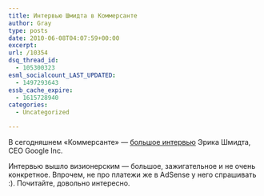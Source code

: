 ```yaml
---
title: Интервью Шмидта в Коммерсанте
author: Gray
type: posts
date: 2010-06-08T04:07:59+00:00
excerpt:
url: /10354
dsq_thread_id:
  - 105300323
esml_socialcount_LAST_UPDATED:
  - 1497293643
essb_cache_expire:
  - 1615728940
categories:
  - Uncategorized

---
```








В&nbsp;сегодняшнем &laquo;Коммерсанте&raquo;&nbsp;&mdash; <a href="http://www.kommersant.ru/doc.aspx?DocsID=1382880" target="_blank">большое интервью</a> Эрика Шмидта, CEO Google Inc.

Интервью вышло визионерским&nbsp;&mdash; большое, зажигательное и&nbsp;не&nbsp;очень конкретное. Впрочем, не&nbsp;про платежи&nbsp;же в&nbsp;AdSense у&nbsp;него спрашивать :). Почитайте, довольно интересно.